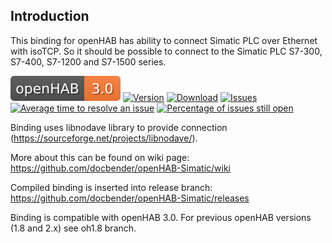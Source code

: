 ## Introduction

This binding for openHAB has ability to connect Simatic PLC over Ethernet with isoTCP. So it should be possible to connect to the Simatic PLC S7-300, S7-400, S7-1200 and S7-1500 series. 

[![openHAB](/.github/openHAB30.svg)](https://github.com/openhab)
[![Version](https://img.shields.io/github/v/release/docbender/openHAB-Simatic?include_prereleases)](https://github.com/docbender/openHAB-Simatic/releases)
[![Download](https://img.shields.io/github/downloads/docbender/openHAB-Simatic/total.svg)](https://github.com/docbender/openHAB-Simatic/releases)
[![Issues](https://img.shields.io/github/issues/docbender/openHAB-Simatic)](https://github.com/docbender/openHAB-Simatic/issues)
[![Average time to resolve an issue](http://isitmaintained.com/badge/resolution/docbender/openHAB-Simatic.svg)](http://isitmaintained.com/project/docbender/openHAB-Simatic "Average time to resolve an issue")
[![Percentage of issues still open](http://isitmaintained.com/badge/open/docbender/openHAB-Simatic.svg)](http://isitmaintained.com/project/docbender/openHAB-Simatic "Percentage of issues still open")

Binding uses libnodave library to provide connection (https://sourceforge.net/projects/libnodave/).

More about this can be found on wiki page: https://github.com/docbender/openHAB-Simatic/wiki

Compiled binding is inserted into release branch: https://github.com/docbender/openHAB-Simatic/releases

Binding is compatible with openHAB 3.0. For previous openHAB versions (1.8 and 2.x) see oh1.8 branch.
